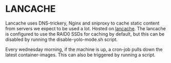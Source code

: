 # LANCACHE
Lancache uses DNS-trickery, Nginx and sniproxy to cache static content from servers we expect to be used a lot.
Hosted on [lancache](./devices/lancache.md).
The lancache is configured to use the RAID0 SSDs for caching by default, but this can be disabled by running the disable-yolo-mode.sh script.

Every wednesday morning, if the machine is up, a cron-job pulls down the latest container-images. This can also be triggered by running a script.